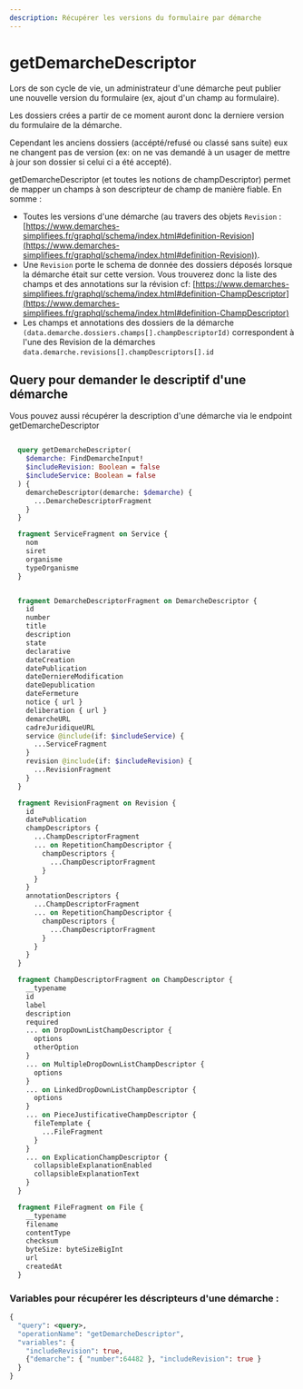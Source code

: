 ```yaml
---
description: Récupérer les versions du formulaire par démarche
---
```


# getDemarcheDescriptor

Lors de son cycle de vie, un administrateur d'une démarche peut publier une nouvelle version du formulaire (ex, ajout d'un champ au formulaire).&#x20;

Les dossiers crées a partir de ce moment auront donc la derniere version du formulaire de la démarche.&#x20;

Cependant les anciens dossiers (accépté/refusé ou classé sans suite) eux ne changent pas de version (ex: on ne vas demandé à un usager de mettre à jour son dossier si celui ci a été accepté).

getDemarcheDescriptor (et toutes les notions de champDescriptor) permet de mapper un champs à son descripteur de champ de manière fiable. En somme :&#x20;

* Toutes les versions d'une démarche (au travers des objets `Revision` : [https://www.demarches-simplifiees.fr/graphql/schema/index.html#definition-Revision](https://www.demarches-simplifiees.fr/graphql/schema/index.html#definition-Revision)).
* Une `Revision` porte le schema de donnée des dossiers déposés lorsque la démarche était sur cette version. Vous trouverez donc la liste des champs et des annotations sur la révision cf:  [https://www.demarches-simplifiees.fr/graphql/schema/index.html#definition-ChampDescriptor](https://www.demarches-simplifiees.fr/graphql/schema/index.html#definition-ChampDescriptor)
* Les champs et annotations des dossiers de la démarche  `(data.demarche.dossiers.champs[].champDescriptorId)` correspondent à l'une des Revision de la démarches `data.demarche.revisions[].champDescriptors[].id`&#x20;

## Query pour demander le descriptif d'une démarche

Vous pouvez aussi récupérer la description d'une démarche via le endpoint getDemarcheDescriptor

```graphql

  query getDemarcheDescriptor(
    $demarche: FindDemarcheInput!
    $includeRevision: Boolean = false
    $includeService: Boolean = false
  ) {
    demarcheDescriptor(demarche: $demarche) {
      ...DemarcheDescriptorFragment
    }
  }

  fragment ServiceFragment on Service {
    nom
    siret
    organisme
    typeOrganisme
  }


  fragment DemarcheDescriptorFragment on DemarcheDescriptor {
    id
    number
    title
    description
    state
    declarative
    dateCreation
    datePublication
    dateDerniereModification
    dateDepublication
    dateFermeture
    notice { url }
    deliberation { url }
    demarcheURL
    cadreJuridiqueURL
    service @include(if: $includeService) {
      ...ServiceFragment
    }
    revision @include(if: $includeRevision) {
      ...RevisionFragment
    }
  }

  fragment RevisionFragment on Revision {
    id
    datePublication
    champDescriptors {
      ...ChampDescriptorFragment
      ... on RepetitionChampDescriptor {
        champDescriptors {
          ...ChampDescriptorFragment
        }
      }
    }
    annotationDescriptors {
      ...ChampDescriptorFragment
      ... on RepetitionChampDescriptor {
        champDescriptors {
          ...ChampDescriptorFragment
        }
      }
    }
  }

  fragment ChampDescriptorFragment on ChampDescriptor {
    __typename
    id
    label
    description
    required
    ... on DropDownListChampDescriptor {
      options
      otherOption
    }
    ... on MultipleDropDownListChampDescriptor {
      options
    }
    ... on LinkedDropDownListChampDescriptor {
      options
    }
    ... on PieceJustificativeChampDescriptor {
      fileTemplate {
        ...FileFragment
      }
    }
    ... on ExplicationChampDescriptor {
      collapsibleExplanationEnabled
      collapsibleExplanationText
    }
  }

  fragment FileFragment on File {
    __typename
    filename
    contentType
    checksum
    byteSize: byteSizeBigInt
    url
    createdAt
  }

```

### Variables pour récupérer les déscripteurs d'une démarche :

```graphql
{
  "query": <query>,
  "operationName": "getDemarcheDescriptor",
  "variables": {
    "includeRevision": true, 
    {"demarche": { "number":64482 }, "includeRevision": true }
  }
}
```
